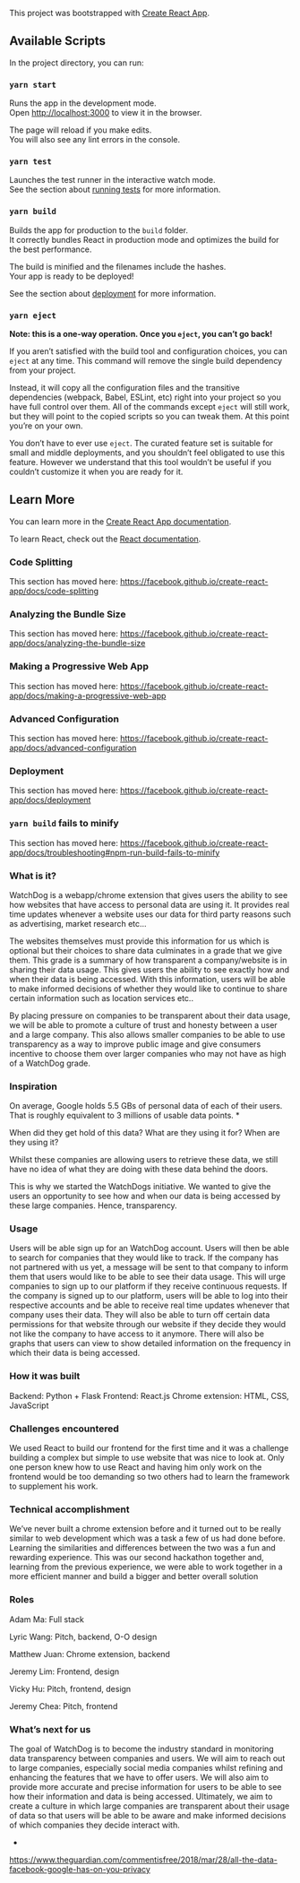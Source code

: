 This project was bootstrapped with [Create React App](https://github.com/facebook/create-react-app).

## Available Scripts

In the project directory, you can run:

### `yarn start`

Runs the app in the development mode.<br />
Open [http://localhost:3000](http://localhost:3000) to view it in the browser.

The page will reload if you make edits.<br />
You will also see any lint errors in the console.

### `yarn test`

Launches the test runner in the interactive watch mode.<br />
See the section about [running tests](https://facebook.github.io/create-react-app/docs/running-tests) for more information.

### `yarn build`

Builds the app for production to the `build` folder.<br />
It correctly bundles React in production mode and optimizes the build for the best performance.

The build is minified and the filenames include the hashes.<br />
Your app is ready to be deployed!

See the section about [deployment](https://facebook.github.io/create-react-app/docs/deployment) for more information.

### `yarn eject`

**Note: this is a one-way operation. Once you `eject`, you can’t go back!**

If you aren’t satisfied with the build tool and configuration choices, you can `eject` at any time. This command will remove the single build dependency from your project.

Instead, it will copy all the configuration files and the transitive dependencies (webpack, Babel, ESLint, etc) right into your project so you have full control over them. All of the commands except `eject` will still work, but they will point to the copied scripts so you can tweak them. At this point you’re on your own.

You don’t have to ever use `eject`. The curated feature set is suitable for small and middle deployments, and you shouldn’t feel obligated to use this feature. However we understand that this tool wouldn’t be useful if you couldn’t customize it when you are ready for it.

## Learn More

You can learn more in the [Create React App documentation](https://facebook.github.io/create-react-app/docs/getting-started).

To learn React, check out the [React documentation](https://reactjs.org/).

### Code Splitting

This section has moved here: https://facebook.github.io/create-react-app/docs/code-splitting

### Analyzing the Bundle Size

This section has moved here: https://facebook.github.io/create-react-app/docs/analyzing-the-bundle-size

### Making a Progressive Web App

This section has moved here: https://facebook.github.io/create-react-app/docs/making-a-progressive-web-app

### Advanced Configuration

This section has moved here: https://facebook.github.io/create-react-app/docs/advanced-configuration

### Deployment

This section has moved here: https://facebook.github.io/create-react-app/docs/deployment

### `yarn build` fails to minify

This section has moved here: https://facebook.github.io/create-react-app/docs/troubleshooting#npm-run-build-fails-to-minify


### What is it?
WatchDog is a webapp/chrome extension that gives users the ability to see how websites that have access to personal data are using it. It provides real time updates whenever a website uses our data for third party reasons such as advertising, market research etc… 

The websites themselves must provide this information for us which is optional but their choices to share data culminates in a grade that we give them. This grade is a summary of how transparent a company/website is in sharing their data usage. This gives users the ability to see exactly how and when their data is being accessed. With this information, users will be able to make informed decisions of whether they would like to continue to share certain information such as location services etc..

By placing pressure on companies to be transparent about their data usage, we will be able to promote a culture of trust and honesty between a user and a large company. This also allows smaller companies to be able to use transparency as a way to improve public image and give consumers incentive to choose them over larger companies who may not have as high of a WatchDog grade. 

### Inspiration
On average, Google holds 5.5 GBs of personal data of each of their users. That is roughly equivalent to 3 millions of usable data points. *

When did they get hold of this data? What are they using it for? When are they using it? 

Whilst these companies are allowing users  to retrieve these data, we still have no idea of what they are doing with these data behind the doors. 

This is why we started the WatchDogs initiative. We wanted to give the users an opportunity to see how and when our data is being accessed by these large companies. Hence, transparency. 


### Usage 
Users will be able sign up for an WatchDog account. Users will then be able to search for companies that they would like to track. If the company has not partnered with us yet, a message will be sent to that company to inform them that users would like to be able to see their data usage. This will urge companies to sign up to our platform if they receive continuous requests. If the company is signed up to our platform, users will be able to log into their respective accounts and be able to receive real time updates whenever that company uses their data. They will also be able to turn off certain data permissions for that website through our website if they decide they would not like the company to have access to it anymore. There will also be graphs that users can view to show detailed information on the frequency in which their data is being accessed. 


### How it was built 
Backend: Python + Flask
Frontend: React.js
Chrome extension: HTML, CSS, JavaScript

### Challenges encountered
We used React to build our frontend for the first time and it was a challenge building a complex but simple to use website that was nice to look at. Only one person knew how to use React and having him only work on the frontend would be too demanding so two others had to learn the framework to supplement his work.

### Technical accomplishment 
We’ve never built a chrome extension before and it turned out to be really similar to web development which was a task a few of us had done before. Learning the similarities and differences between the two was a fun and rewarding experience.
This was our second hackathon together and, learning from the previous experience, we were able to work together in a more efficient manner and build a bigger and better overall solution

### Roles
Adam Ma: Full stack

Lyric Wang: Pitch, backend, O-O design

Matthew Juan: Chrome extension, backend

Jeremy Lim: Frontend, design

Vicky Hu: Pitch, frontend, design

Jeremy Chea: Pitch, frontend

### What’s next for us 
The goal of WatchDog is to become the industry standard in monitoring data transparency between companies and users. We will aim to reach out to large companies, especially social media companies whilst refining and enhancing the features that we have to offer users. We will also aim to provide more accurate and precise information for users to be able to see how their information and data is being accessed. Ultimately, we aim to create a culture in which large companies are transparent about their usage of data so that users will be able to be aware and make informed decisions of which companies they decide interact with. 

*
https://www.theguardian.com/commentisfree/2018/mar/28/all-the-data-facebook-google-has-on-you-privacy

